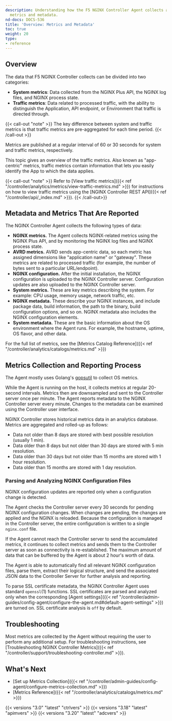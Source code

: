 ```yaml
---
description: Understanding how the F5 NGINX Controller Agent collects and reports
  metrics and metadata.
nd-docs: DOCS-536
title: 'Overview: Metrics and Metadata'
toc: true
weight: 20
type:
- reference
---
```


## Overview

The data that F5 NGINX Controller collects can be divided into two categories:

- **System metrics**: Data collected from the NGINX Plus API, the NGINX log files, and NGINX process state.
- **Traffic metrics**: Data related to processed traffic, with the ability to distinguish the Application, API endpoint, or Environment that traffic is directed through.

{{< call-out "note" >}}
The key difference between system and traffic metrics is that traffic metrics are pre-aggregated for each time period.
{{< /call-out >}}

Metrics are published at a regular interval of 60 or 30 seconds for system and traffic metrics, respectively.

This topic gives an overview of the traffic metrics. Also known as "app-centric" metrics, traffic metrics contain information that lets you easily identify the App to which the data applies.

{{< call-out "note" >}}
Refer to [View traffic metrics]({{< ref "/controller/analytics/metrics/view-traffic-metrics.md" >}}) for instructions on how to view traffic metrics using the [NGINX Controller REST API]({{< ref "/controller/api/_index.md" >}}).
{{< /call-out>}}
## Metadata and Metrics That Are Reported

The NGINX Controller Agent collects the following types of data:

- **NGINX metrics.** The Agent collects NGINX-related metrics using the NGINX Plus API, and by monitoring the NGINX log files and NGINX process state.
- **AVRD metrics.** AVRD sends app-centric data, so each metric has assigned dimensions like "application name" or "gateway". These metrics are related to processed traffic (for example, the number of bytes sent to a particular URL/endpoint).
- **NGINX configuration.** After the initial installation, the NGINX configuration is uploaded to the NGINX Controller server. Configuration updates are also uploaded to the NGINX Controller server.
- **System metrics.** These are key metrics describing the system. For example: CPU usage, memory usage, network traffic, etc.
- **NGINX metadata.** These describe your NGINX instances, and include package data, build information, the path to the binary, build configuration options, and so on. NGINX metadata also includes the NGINX configuration elements.
- **System metadata.** These are the basic information about the OS environment where the Agent runs. For example, the hostname, uptime, OS flavor, and other data.

For the full list of metrics, see the [Metrics Catalog Reference]({{< ref "/controller/analytics/catalogs/metrics.md" >}})

## Metrics Collection and Reporting Process

The Agent mostly uses Golang's [gopsutil](https://github.com/shirou/gopsutil) to collect OS metrics.

While the Agent is running on the host, it collects metrics at regular 20-second intervals. Metrics then are downsampled and sent to the Controller server once per minute. The Agent reports metadata  to the NGINX Controller server every minute. Changes to the metadata can be examined using the Controller user interface.

NGINX Controller stores historical metrics data in an analytics database. Metrics are aggregated and rolled-up as follows:

- Data not older than 8 days are stored with best possible resolution (usually 1 min).
- Data older than 8 days but not older than 30 days are stored with 5 min resolution.
- Data older than 30 days but not older than 15 months are stored with 1 hour resolution.
- Data older than 15 months are stored with 1 day resolution.

### Parsing and Analyzing NGINX Configuration Files

NGINX configuration updates are reported only when a configuration change is detected.

The Agent checks the Controller server every 30 seconds for pending NGINX configuration changes. When changes are pending, the changes are applied and the NGINX is reloaded.  Because the configuration is managed in the Controller server, the entire configuration is written to a single `nginx.conf` file.

If the Agent cannot reach the Controller server to send the accumulated metrics, it continues to collect metrics and sends them to the Controller server as soon as connectivity is re-established. The maximum amount of data that can be buffered by the Agent is about 2 hour's worth of data.

The Agent is able to automatically find all relevant NGINX configuration files, parse them, extract their logical structure, and send the associated JSON data to the Controller Server for further analysis and reporting.

To parse SSL certificate metadata, the NGINX Controller Agent uses standard `openssl`(1) functions. SSL certificates are parsed and analyzed only when the corresponding [Agent settings]({{< ref "/controller/admin-guides/config-agent/configure-the-agent.md#default-agent-settings" >}}) are turned on. SSL certificate analysis is `off` by default.

## Troubleshooting

Most metrics are collected by the Agent without requiring the user to perform any additional setup. For troubleshooting instructions, see [Troubleshooting NGINX Controller Metrics]({{< ref "/controller/support/troubleshooting-controller.md" >}}).

## What's Next

- [Set up Metrics Collection]({{< ref "/controller/admin-guides/config-agent/configure-metrics-collection.md" >}})
- [Metrics Reference]({{< ref "/controller/analytics/catalogs/metrics.md" >}})

{{< versions "3.0" "latest" "ctrlvers" >}}
{{< versions "3.18" "latest" "apimvers" >}}
{{< versions "3.20" "latest" "adcvers" >}}
